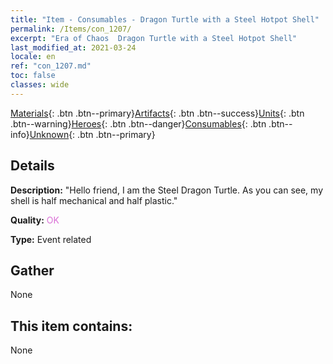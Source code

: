 ```yaml
---
title: "Item - Consumables - Dragon Turtle with a Steel Hotpot Shell"
permalink: /Items/con_1207/
excerpt: "Era of Chaos  Dragon Turtle with a Steel Hotpot Shell"
last_modified_at: 2021-03-24
locale: en
ref: "con_1207.md"
toc: false
classes: wide
---
```

 [Materials](/Items/){: .btn .btn--primary}[Artifacts](/Items/Artifacts/){: .btn .btn--success}[Units](/Items/Units/){: .btn .btn--warning}[Heroes](/Items/Heroes/){: .btn .btn--danger}[Consumables](/Items/Consumables/){: .btn .btn--info}[Unknown](/Items/Unknown/){: .btn .btn--primary}

## Details
 **Description:** \"Hello friend, I am the Steel Dragon Turtle. As you can see, my shell is half mechanical and half plastic.\"

 **Quality:** <span style="color: #DA70D6">OK</span>

 **Type:** Event related

## Gather

  None

## This item contains:

  None


